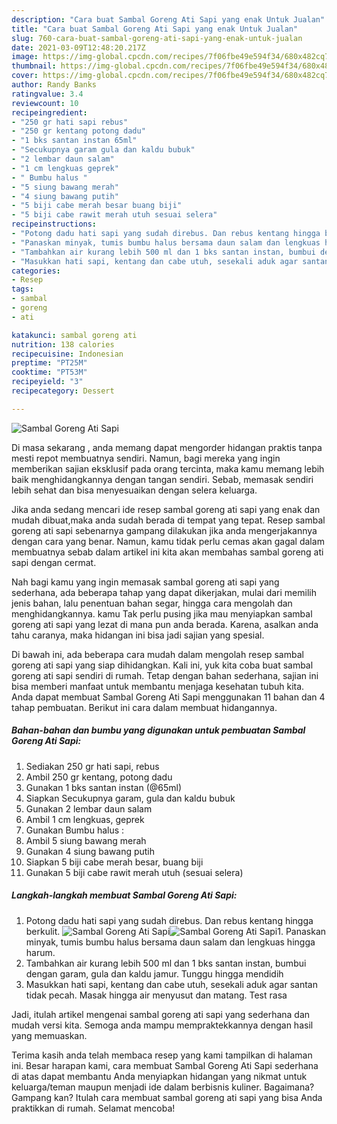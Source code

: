 ```yaml
---
description: "Cara buat Sambal Goreng Ati Sapi yang enak Untuk Jualan"
title: "Cara buat Sambal Goreng Ati Sapi yang enak Untuk Jualan"
slug: 760-cara-buat-sambal-goreng-ati-sapi-yang-enak-untuk-jualan
date: 2021-03-09T12:48:20.217Z
image: https://img-global.cpcdn.com/recipes/7f06fbe49e594f34/680x482cq70/sambal-goreng-ati-sapi-foto-resep-utama.jpg
thumbnail: https://img-global.cpcdn.com/recipes/7f06fbe49e594f34/680x482cq70/sambal-goreng-ati-sapi-foto-resep-utama.jpg
cover: https://img-global.cpcdn.com/recipes/7f06fbe49e594f34/680x482cq70/sambal-goreng-ati-sapi-foto-resep-utama.jpg
author: Randy Banks
ratingvalue: 3.4
reviewcount: 10
recipeingredient:
- "250 gr hati sapi rebus"
- "250 gr kentang potong dadu"
- "1 bks santan instan 65ml"
- "Secukupnya garam gula dan kaldu bubuk"
- "2 lembar daun salam"
- "1 cm lengkuas geprek"
- " Bumbu halus "
- "5 siung bawang merah"
- "4 siung bawang putih"
- "5 biji cabe merah besar buang biji"
- "5 biji cabe rawit merah utuh sesuai selera"
recipeinstructions:
- "Potong dadu hati sapi yang sudah direbus. Dan rebus kentang hingga berkulit."
- "Panaskan minyak, tumis bumbu halus bersama daun salam dan lengkuas hingga harum."
- "Tambahkan air kurang lebih 500 ml dan 1 bks santan instan, bumbui dengan garam, gula dan kaldu jamur. Tunggu hingga mendidih"
- "Masukkan hati sapi, kentang dan cabe utuh, sesekali aduk agar santan tidak pecah. Masak hingga air menyusut dan matang. Test rasa"
categories:
- Resep
tags:
- sambal
- goreng
- ati

katakunci: sambal goreng ati 
nutrition: 138 calories
recipecuisine: Indonesian
preptime: "PT25M"
cooktime: "PT53M"
recipeyield: "3"
recipecategory: Dessert

---
```



![Sambal Goreng Ati Sapi](https://img-global.cpcdn.com/recipes/7f06fbe49e594f34/680x482cq70/sambal-goreng-ati-sapi-foto-resep-utama.jpg)

Di masa  sekarang , anda memang dapat mengorder hidangan praktis tanpa mesti repot membuatnya sendiri. Namun, bagi mereka yang ingin memberikan sajian eksklusif pada orang tercinta, maka kamu memang lebih baik menghidangkannya dengan tangan sendiri. Sebab, memasak sendiri lebih sehat dan bisa menyesuaikan dengan selera keluarga.

Jika anda sedang mencari ide resep sambal goreng ati sapi yang enak dan mudah dibuat,maka anda sudah berada di tempat yang tepat. Resep sambal goreng ati sapi  sebenarnya gampang dilakukan jika anda mengerjakannya dengan cara yang benar. Namun, kamu tidak perlu cemas akan gagal dalam membuatnya 
sebab dalam artikel ini kita akan membahas sambal goreng ati sapi dengan cermat.  



Nah bagi kamu yang ingin memasak sambal goreng ati sapi yang sederhana, ada beberapa tahap yang dapat dikerjakan, mulai dari memilih jenis bahan, lalu penentuan bahan segar, hingga cara mengolah dan menghidangkannya. kamu Tak perlu pusing jika mau menyiapkan sambal goreng ati sapi yang lezat di mana pun anda berada. Karena, asalkan anda  tahu caranya, maka hidangan ini bisa jadi sajian yang spesial.

Di bawah ini, ada beberapa cara mudah dalam mengolah resep sambal goreng ati sapi yang siap dihidangkan. Kali ini, yuk kita coba buat sambal goreng ati sapi sendiri di rumah. Tetap dengan bahan sederhana, sajian ini bisa memberi manfaat untuk membantu menjaga kesehatan tubuh kita. Anda dapat membuat Sambal Goreng Ati Sapi menggunakan 11 bahan dan 4 tahap pembuatan. Berikut ini cara dalam membuat hidangannya.

<!--inarticleads1-->

##### Bahan-bahan dan bumbu yang digunakan untuk pembuatan Sambal Goreng Ati Sapi:

1. Sediakan 250 gr hati sapi, rebus
1. Ambil 250 gr kentang, potong dadu
1. Gunakan 1 bks santan instan (@65ml)
1. Siapkan Secukupnya garam, gula dan kaldu bubuk
1. Gunakan 2 lembar daun salam
1. Ambil 1 cm lengkuas, geprek
1. Gunakan  Bumbu halus :
1. Ambil 5 siung bawang merah
1. Gunakan 4 siung bawang putih
1. Siapkan 5 biji cabe merah besar, buang biji
1. Gunakan 5 biji cabe rawit merah utuh (sesuai selera)




<!--inarticleads2-->

##### Langkah-langkah membuat Sambal Goreng Ati Sapi:

1. Potong dadu hati sapi yang sudah direbus. Dan rebus kentang hingga berkulit.
<img src="https://img-global.cpcdn.com/steps/24db89991ee8dbf9/160x128cq70/sambal-goreng-ati-sapi-langkah-memasak-1-foto.jpg" alt="Sambal Goreng Ati Sapi"><img src="https://img-global.cpcdn.com/steps/2be56e3e9441a776/160x128cq70/sambal-goreng-ati-sapi-langkah-memasak-1-foto.jpg" alt="Sambal Goreng Ati Sapi">1. Panaskan minyak, tumis bumbu halus bersama daun salam dan lengkuas hingga harum.
1. Tambahkan air kurang lebih 500 ml dan 1 bks santan instan, bumbui dengan garam, gula dan kaldu jamur. Tunggu hingga mendidih
1. Masukkan hati sapi, kentang dan cabe utuh, sesekali aduk agar santan tidak pecah. Masak hingga air menyusut dan matang. Test rasa




Jadi, itulah artikel mengenai  sambal goreng ati sapi  yang sederhana dan mudah versi kita. Semoga anda mampu mempraktekkannya dengan hasil yang memuaskan. 

Terima kasih anda telah membaca resep yang kami tampilkan di halaman ini. Besar harapan kami, cara membuat  Sambal Goreng Ati Sapi sederhana di atas dapat membantu Anda menyiapkan hidangan yang nikmat untuk keluarga/teman maupun menjadi ide dalam berbisnis kuliner. Bagaimana? Gampang kan? Itulah cara membuat sambal goreng ati sapi yang bisa Anda praktikkan di rumah. Selamat mencoba!


